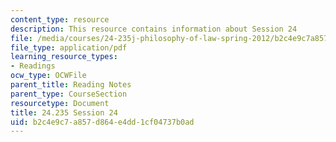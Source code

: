 ```yaml
---
content_type: resource
description: This resource contains information about Session 24
file: /media/courses/24-235j-philosophy-of-law-spring-2012/b2c4e9c7a857d864e4dd1cf04737b0ad_MIT24_235JS12_Session24.pdf
file_type: application/pdf
learning_resource_types:
- Readings
ocw_type: OCWFile
parent_title: Reading Notes
parent_type: CourseSection
resourcetype: Document
title: 24.235 Session 24
uid: b2c4e9c7-a857-d864-e4dd-1cf04737b0ad
---
```

